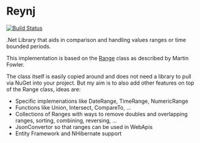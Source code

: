 # Reynj

[![Build Status](https://dev.azure.com/reynj/reynj/_apis/build/status/reynj.reynj?branchName=master)](https://dev.azure.com/reynj/reynj/_build/latest?definitionId=1?branchName=master)

.Net Library that aids in comparison and handling values ranges or time bounded periods.

This implementation is based on the [Range](https://martinfowler.com/eaaDev/Range.html "Martin Fowler Range") class as described by Martin Fowler.

The class itself is easily copied around and does not need a library to pull via NuGet into your project. But my aim is to also add other features on top of the Range class, ideas are:

* Specific implemenations like DateRange, TimeRange, NumericRange
* Functions like Union, Intersect, CompareTo, ...
* Collections of Ranges with ways to remove doubles and overlapping ranges, sorting, combining, reversing, ...
* JsonConvertor so that ranges can be used in WebApis
* Entity Framework and NHibernate support